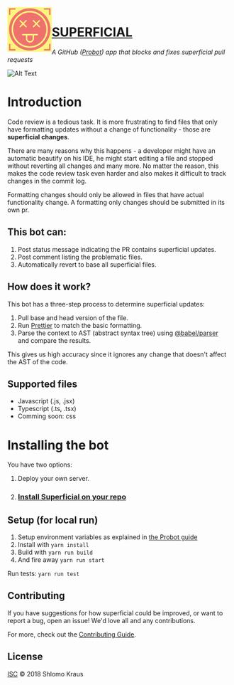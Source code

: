 <img align="left" width="100" height="100" src="https://raw.githubusercontent.com/shlomokraus/superficial/master/static/logo.png">

# [SUPERFICIAL](https://github.com/apps/superficial-bot)

*A GitHub ([Probot](https://github.com/probot/probot)) app that blocks and fixes superficial pull requests*

![Alt Text](https://media.giphy.com/media/8TtgldefRwdUk5FLzr/giphy.gif)

# Introduction

Code review is a tedious task. It is more frustrating to find files that only have formatting updates without a change of functionality - those are **superficial changes**. 

There are many reasons why this happens - a developer might have an automatic beautify on his IDE, he might start editing a file and stopped without reverting all changes and many more. No matter the reason, this makes the code review task even harder and also makes it difficult to track changes in the commit log. 

Formatting changes should only be allowed in files that have actual functionality change. A formatting only changes should be submitted in its own pr. 

## This bot can: 
1. Post status message indicating the PR contains superficial updates.
2. Post comment listing the problematic files.
3. Automatically revert to base all superficial files.

## How does it work? 
This bot has a three-step process to determine superficial updates: 
1. Pull base and head version of the file.
2. Run [Prettier](https://github.com/prettier/prettier) to match the basic formatting. 
3. Parse the context to AST (abstract syntax tree) using [@babel/parser](https://babeljs.io/docs/en/babel-parser) and compare the results. 

This gives us high accuracy since it ignores any change that doesn't affect the AST of the code. 

## Supported files
- Javascript (.js, .jsx)
- Typescript (.ts, .tsx)
- Comming soon: css

# Installing the bot

You have two options: 
1. Deploy your own server.
2. ### [Install Superficial on your repo](https://github.com/apps/superficial-bot)

## Setup (for local run)

1. Setup environment variables as explained in [the Probot guide](https://probot.github.io/docs/development/)
2. Install with `yarn install` 
3. Build with `yarn run build`
4. And fire away `yarn run start`

Run tests: 
`yarn run test`

## Contributing

If you have suggestions for how superficial could be improved, or want to report a bug, open an issue! We'd love all and any contributions.

For more, check out the [Contributing Guide](CONTRIBUTING.md).

## License

[ISC](LICENSE) © 2018 Shlomo Kraus
